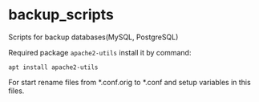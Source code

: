 # backup_scripts
Scripts for backup databases(MySQL, PostgreSQL)

Required package ``apache2-utils`` install it by command:

``apt install apache2-utils``

For start rename files from *.conf.orig to *.conf and setup variables in this files.
